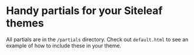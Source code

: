 # Handy partials for your Siteleaf themes

All partials are in the `/partials` directory. Check out `default.html` to see an example of how to include these in your theme.
